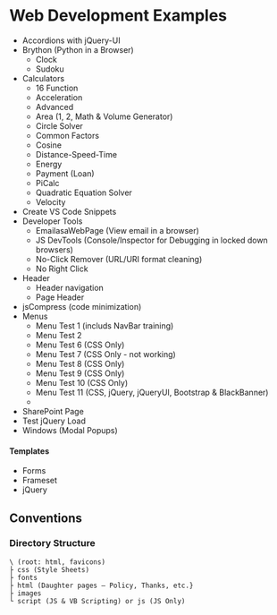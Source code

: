 # Web Development Examples

- Accordions with jQuery-UI
- Brython (Python in a Browser)
  - Clock
  - Sudoku
- Calculators
  - 16 Function
  - Acceleration
  - Advanced
  - Area (1, 2, Math & Volume Generator)
  - Circle Solver
  - Common Factors
  - Cosine
  - Distance-Speed-Time
  - Energy
  - Payment (Loan)
  - PiCalc
  - Quadratic Equation Solver
  - Velocity
- Create VS Code Snippets
- Developer Tools
  - EmailasaWebPage (View email in  a browser)
  - JS DevTools (Console/Inspector for Debugging in locked down browsers)
  - No-Click Remover (URL/URI format cleaning)
  - No Right Click
- Header
  - Header navigation
  - Page Header
- jsCompress (code minimization)
- Menus
  - Menu Test 1  (includs NavBar training)
  - Menu Test 2 
  - Menu Test 6  (CSS Only)
  - Menu Test 7  (CSS Only - not working)
  - Menu Test 8  (CSS Only) 
  - Menu Test 9  (CSS Only)
  - Menu Test 10 (CSS Only) 
  - Menu Test 11 (CSS, jQuery, jQueryUI, Bootstrap & BlackBanner)
  - 
- SharePoint Page
- Test jQuery Load
- Windows (Modal Popups)

#### Templates
- Forms
- Frameset
- jQuery

## Conventions

### Directory Structure
```
\ (root: html, favicons)
├ css (Style Sheets)
├ fonts 
├ html (Daughter pages – Policy, Thanks, etc.} 
├ images 
└ script (JS & VB Scripting) or js (JS Only)
```

